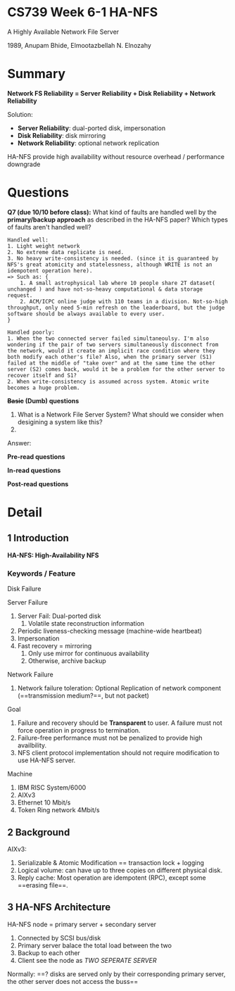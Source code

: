 # CS739 Week 6-1 HA-NFS

A Highly Available Network File Server

1989, Anupam Bhide, Elmootazbellah N. Elnozahy

# Summary

**Network FS Reliability  = Server Reliability + Disk Reliability + Network Reliability** 

Solution:

- **Server Reliability**: dual-ported disk, impersonation
- **Disk Reliability**: disk mirroring
- **Network Reliability**: optional network replication

HA-NFS provide high availability without resource overhead / performance downgrade 

# Questions

**Q7 (due 10/10 before class):** What kind of faults are handled well by the **primary/backup approach** as described in the HA-NFS paper? Which types of faults aren't handled well?

```
Handled well:
1. Light weight network 
2. No extreme data replicate is need. 
3. No heavy write-consistency is needed. (since it is guaranteed by NFS's great atomicity and statelessness, although WRITE is not an idempotent operation here).
=> Such as: {
    1. A small astrophysical lab where 10 people share 2T dataset( unchanged ) and have not-so-heavy computational & data storage request.
    2. ACM/ICPC online judge with 110 teams in a division. Not-so-high throughput, only need 5-min refresh on the leaderboard, but the judge software should be always available to every user.
}

Handled poorly:
1. When the two connected server failed simultaneoulsy. I'm also wondering if the pair of two servers simultaneously disconnect from the network, would it create an implicit race condition where they both modify each other's file? Also, when the primary server (S1) failed at the middle of "take over" and at the same time the other server (S2) comes back, would it be a problem for the other server to recover itself and S1?
2. When write-consistency is assumed across system. Atomic write becomes a huge problem.

```



**~~Basic~~ (Dumb) questions**

1. What is a Network File Server System? What should we consider when desigining a system like this?
2. 

Answer:



**Pre-read questions**



**In-read questions**



**Post-read questions**



# Detail

## 1 Introduction

**HA-NFS: High-Availability NFS**

### Keywords / Feature

Disk Failure



Server Failure

1. Server Fail: Dual-ported disk
   1. Volatile state reconstruction information
2. Periodic liveness-checking message (machine-wide heartbeat)
3. Impersonation
4. Fast recovery = mirroring
   1. Only use mirror for continuous availability
   2. Otherwise, archive backup

Network Failure

1. Network failure toleration: Optional Replication of network component (==transmission medium?==, but not packet)

Goal

1. Failure and recovery should be **Transparent** to user. A failure must not force operation in progress to termination.
2. Failure-free performance must not be penalized to provide high availbility.
3. NFS client protocol implementation should not require modification to use HA-NFS server.

Machine

1. IBM RISC System/6000
2. AIXv3
3. Ethernet 10 Mbit/s
4. Token Ring network 4Mbit/s

## 2 Background

AIXv3: 

1. Serializable & Atomic Modification == transaction lock + logging 
2. Logical volume: can have up to three copies on different physical disk.
3. Reply cache: Most operation are idempotent (RPC), except some ==erasing file==.



## 3 HA-NFS Architecture

HA-NFS node = primary server + secondary server

1. Connected by SCSI bus/disk
2. Primary server balace the total load between the two
3. Backup to each other
4. Client see the node as *TWO SEPERATE SERVER*





Normally: ==? disks are served only by their corresponding primary server, the other server does not access the buss==

